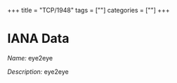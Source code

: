 +++
title = "TCP/1948"
tags = [""]
categories = [""]
+++

# IANA Data

_Name:_ eye2eye

_Description:_ eye2eye

